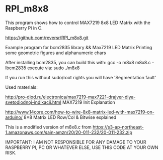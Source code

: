 # RPI_m8x8

This program shows how to control MAX7219 8x8 LED Matrix with the Raspberry Pi in C.

https://github.com/reversr/RPI_m8x8.git

Example program for bcm2835 library && Max7219 LED Matrix
Printing some geometric figures and alphanumeric chars

After installing bcm2835, you can build this with: gcc -o m8x8 m8x8.c -lbcm2835
execute via: sudo ./m8x8

If you run this without sudo/root rights you will have 'Segmentation fault'

Used materials:

http://pro-diod.ru/electronica/max7219-max7221-drajver-dlya-svetodiodnoj-indikacii.html
MAX7219 Init Explanation

http://www.14core.com/how-to-wire-8x8-matrix-led-with-max7219-on-arduino/
8×8 Matrix LED Row/Col & Bitwise explained

This is a modified version of m8x8.c from
https://s3-ap-northeast-1.amazonaws.com/sain-amzn/20/20-011-232/20-011-232.zip


IMPORTANT:
I AM NOT RESPONSIBLE FOR ANY DAMAGE TO YOUR RASPBERRY PI,
PC OR WHATEVER ELSE, USE THIS CODE AT YOUR OWN RISK.

